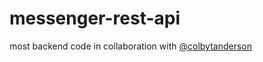 # messenger-rest-api

most backend code in collaboration with [@colbytanderson](https://github.com/colbytanderson)
